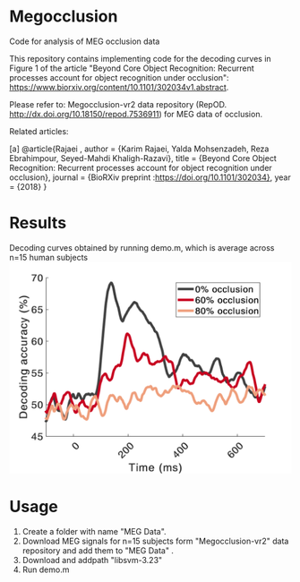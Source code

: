 # Megocclusion
Code for analysis of MEG occlusion data

This repository contains implementing code for the decoding curves in Figure 1 of the article "Beyond Core Object Recognition: Recurrent processes account for object recognition under occlusion": https://www.biorxiv.org/content/10.1101/302034v1.abstract.

Please refer to: Megocclusion-vr2 data repository (RepOD. http://dx.doi.org/10.18150/repod.7536911) for MEG data of occlusion.

Related articles:

[a]	@article{Rajaei ,
		author = {Karim Rajaei, Yalda Mohsenzadeh, Reza Ebrahimpour, Seyed-Mahdi Khaligh-Razavi},
		title = {Beyond Core Object Recognition: Recurrent processes account for object recognition under occlusion},
		journal = {BioRXiv preprint :https://doi.org/10.1101/302034},
		year = {2018}
	}


# Results
Decoding curves obtained by running demo.m, which is average across n=15 human subjects
![](/decoding_occlusion.png)


# Usage
1. Create a folder with name "MEG Data". 
2. Download MEG signals for n=15 subjects form "Megocclusion-vr2" data repository and add them to "MEG Data" .
2. Download and addpath "libsvm-3.23"
3. Run demo.m
